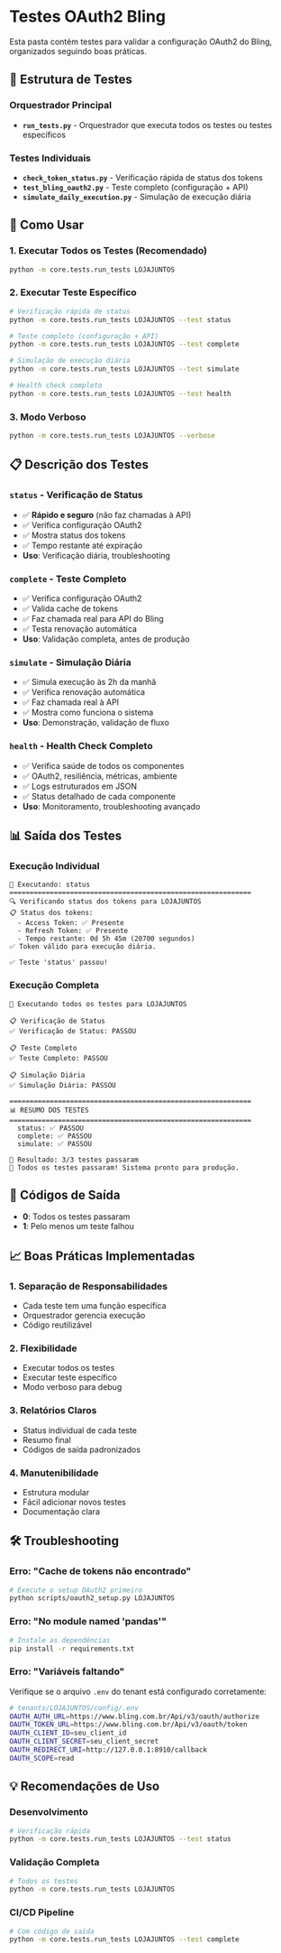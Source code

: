 # Testes OAuth2 Bling

Esta pasta contém testes para validar a configuração OAuth2 do Bling, organizados seguindo boas práticas.

## 🎯 **Estrutura de Testes**

### **Orquestrador Principal**
- **`run_tests.py`** - Orquestrador que executa todos os testes ou testes específicos

### **Testes Individuais**
- **`check_token_status.py`** - Verificação rápida de status dos tokens
- **`test_bling_oauth2.py`** - Teste completo (configuração + API)
- **`simulate_daily_execution.py`** - Simulação de execução diária

## 🚀 **Como Usar**

### **1. Executar Todos os Testes (Recomendado)**
```bash
python -m core.tests.run_tests LOJAJUNTOS
```

### **2. Executar Teste Específico**
```bash
# Verificação rápida de status
python -m core.tests.run_tests LOJAJUNTOS --test status

# Teste completo (configuração + API)
python -m core.tests.run_tests LOJAJUNTOS --test complete

# Simulação de execução diária
python -m core.tests.run_tests LOJAJUNTOS --test simulate

# Health check completo
python -m core.tests.run_tests LOJAJUNTOS --test health
```

### **3. Modo Verboso**
```bash
python -m core.tests.run_tests LOJAJUNTOS --verbose
```

## 📋 **Descrição dos Testes**

### **`status` - Verificação de Status**
- ✅ **Rápido e seguro** (não faz chamadas à API)
- ✅ Verifica configuração OAuth2
- ✅ Mostra status dos tokens
- ✅ Tempo restante até expiração
- **Uso**: Verificação diária, troubleshooting

### **`complete` - Teste Completo**
- ✅ Verifica configuração OAuth2
- ✅ Valida cache de tokens
- ✅ Faz chamada real para API do Bling
- ✅ Testa renovação automática
- **Uso**: Validação completa, antes de produção

### **`simulate` - Simulação Diária**
- ✅ Simula execução às 2h da manhã
- ✅ Verifica renovação automática
- ✅ Faz chamada real à API
- ✅ Mostra como funciona o sistema
- **Uso**: Demonstração, validação de fluxo

### **`health` - Health Check Completo**
- ✅ Verifica saúde de todos os componentes
- ✅ OAuth2, resiliência, métricas, ambiente
- ✅ Logs estruturados em JSON
- ✅ Status detalhado de cada componente
- **Uso**: Monitoramento, troubleshooting avançado

## 📊 **Saída dos Testes**

### **Execução Individual**
```
🧪 Executando: status
============================================================
🔍 Verificando status dos tokens para LOJAJUNTOS
📋 Status dos tokens:
  - Access Token: ✅ Presente
  - Refresh Token: ✅ Presente
  - Tempo restante: 0d 5h 45m (20700 segundos)
✅ Token válido para execução diária.

✅ Teste 'status' passou!
```

### **Execução Completa**
```
🚀 Executando todos os testes para LOJAJUNTOS

📋 Verificação de Status
✅ Verificação de Status: PASSOU

📋 Teste Completo
✅ Teste Completo: PASSOU

📋 Simulação Diária
✅ Simulação Diária: PASSOU

============================================================
📊 RESUMO DOS TESTES
============================================================
  status: ✅ PASSOU
  complete: ✅ PASSOU
  simulate: ✅ PASSOU

🎯 Resultado: 3/3 testes passaram
🎉 Todos os testes passaram! Sistema pronto para produção.
```

## 🔧 **Códigos de Saída**

- **0**: Todos os testes passaram
- **1**: Pelo menos um teste falhou

## 📈 **Boas Práticas Implementadas**

### **1. Separação de Responsabilidades**
- Cada teste tem uma função específica
- Orquestrador gerencia execução
- Código reutilizável

### **2. Flexibilidade**
- Executar todos os testes
- Executar teste específico
- Modo verboso para debug

### **3. Relatórios Claros**
- Status individual de cada teste
- Resumo final
- Códigos de saída padronizados

### **4. Manutenibilidade**
- Estrutura modular
- Fácil adicionar novos testes
- Documentação clara

## 🛠️ **Troubleshooting**

### **Erro: "Cache de tokens não encontrado"**
```bash
# Execute o setup OAuth2 primeiro
python scripts/oauth2_setup.py LOJAJUNTOS
```

### **Erro: "No module named 'pandas'"**
```bash
# Instale as dependências
pip install -r requirements.txt
```

### **Erro: "Variáveis faltando"**
Verifique se o arquivo `.env` do tenant está configurado corretamente:
```bash
# tenants/LOJAJUNTOS/config/.env
OAUTH_AUTH_URL=https://www.bling.com.br/Api/v3/oauth/authorize
OAUTH_TOKEN_URL=https://www.bling.com.br/Api/v3/oauth/token
OAUTH_CLIENT_ID=seu_client_id
OAUTH_CLIENT_SECRET=seu_client_secret
OAUTH_REDIRECT_URI=http://127.0.0.1:8910/callback
OAUTH_SCOPE=read
```

## 💡 **Recomendações de Uso**

### **Desenvolvimento**
```bash
# Verificação rápida
python -m core.tests.run_tests LOJAJUNTOS --test status
```

### **Validação Completa**
```bash
# Todos os testes
python -m core.tests.run_tests LOJAJUNTOS
```

### **CI/CD Pipeline**
```bash
# Com código de saída
python -m core.tests.run_tests LOJAJUNTOS --test complete
```
